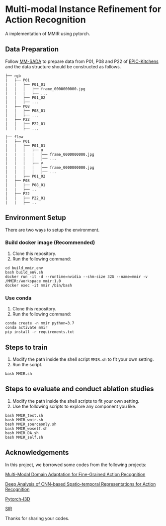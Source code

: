 # Multi-modal Instance Refinement for Action Recognition
A implementation of MMIR using pytorch.


## Data Preparation
Follow [MM-SADA](https://github.com/jonmun/MM-SADA-code/tree/master) to prepare data from P01, P08 and P22 of [EPIC-Kitchens](https://github.com/epic-kitchens/epic-kitchens-download-scripts) and the data structure should be constructed as follows.

```
├── rgb
|   ├── P01
|   |   ├── P01_01
|   |   |   ├── frame_0000000000.jpg
|   |   |   ├── ...
|   |   ├── P01_02
|   |   ├── ...
|   ├── P08
|   |   ├── P08_01
|   |   ├── ...
|   ├── P22
|   |   ├── P22_01
|   |   ├── ...

├── flow
|   ├── P01
|   |   ├── P01_01
|   |   |   ├── u 
|   |   |   |   ├── frame_0000000000.jpg
|   |   |   |   ├── ...
|   |   |   ├── v
|   |   |   |   ├── frame_0000000000.jpg
|   |   |   |   ├── ...
|   |   ├── P01_02
|   ├── P08
|   |   ├── P08_01
|   |   ├── ..
|   ├── P22
|   |   ├── P22_01
|   |   ├── ..
```
## Environment Setup
There are two ways to setup the environment.
### Build docker image (Recommended)
1. Clone this repository.
2. Run the following command:
```
cd build_mmir_env
bash build_env.sh
docker run -it -d --runtime=nvidia --shm-size 32G --name=mmir -v /MMIR:/workspace mmir:1.0
docker exec -it mmir /bin/bash
```
### Use conda
1. Clone this repository.
2. Run the following command:
```
conda create -n mmir python=3.7
conda activate mmir
pip install -r requirements.txt
```

## Steps to train

1. Modify the path inside the shell script ```MMIR.sh``` to fit your own setting.
2. Run the script.
```
bash MMIR.sh
```

## Steps to evaluate and conduct ablation studies

1. Modify the path inside the shell scripts to fit your own setting.
2. Use the following scripts to explore any component you like.
```
bash MMIR_test.sh
bash MMIR_woir.sh
bash MMIR_sourceonly.sh
bash MMIR_woself.sh
bash MMIR_DA.sh
bash MMIR_self.sh

```

## Acknowledgements

In this project, we borrowed some codes from the following projects:

[Multi-Modal Domain Adaptation for Fine-Grained Action Recognition](https://github.com/jonmun/MM-SADA-code/tree/master)

[Deep Analysis of CNN-based Spatio-temporal Representations for Action Recognition](https://github.com/IBM/action-recognition-pytorch)

[Pytorch-I3D](https://github.com/piergiaj/pytorch-i3d)

[SIR](https://github.com/ChenJinBIT/SIR)

Thanks for sharing your codes.


